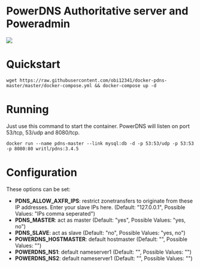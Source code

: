 PowerDNS Authoritative server and Poweradmin
===========
[![](https://badge.imagelayers.io/writl/unbound:latest.svg)](https://imagelayers.io/?images=writl/pdns:3.4.5 'Get your own badge on imagelayers.io')

# Quickstart

```wget https://raw.githubusercontent.com/obi12341/docker-pdns-master/master/docker-compose.yml && docker-compose up -d```

# Running

Just use this command to start the container. PowerDNS will listen on port 53/tcp, 53/udp and 8080/tcp.

```docker run --name pdns-master --link mysql:db -d -p 53:53/udp -p 53:53 -p 8080:80 writl/pdns:3.4.5```

# Configuration
These options can be set:

- **PDNS_ALLOW_AXFR_IPS**: restrict zonetransfers to originate from these IP addresses. Enter your slave IPs here. (Default: "127.0.0.1", Possible Values: "IPs comma seperated")
- **PDNS_MASTER**: act as master (Default: "yes", Possible Values: "yes, no")
- **PDNS_SLAVE**: act as slave (Default: "no", Possible Values: "yes, no")
- **POWERDNS_HOSTMASTER**: default hostmaster (Default: "", Possible Values: "<email>")
- **POWERDNS_NS1**: default nameserver1 (Default: "", Possible Values: "<domain>")
- **POWERDNS_NS2**: default nameserver1 (Default: "", Possible Values: "<domain>")
